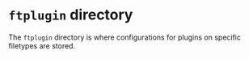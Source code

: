 # `ftplugin` directory
The `ftplugin` directory is where configurations for plugins on specific filetypes are stored.
